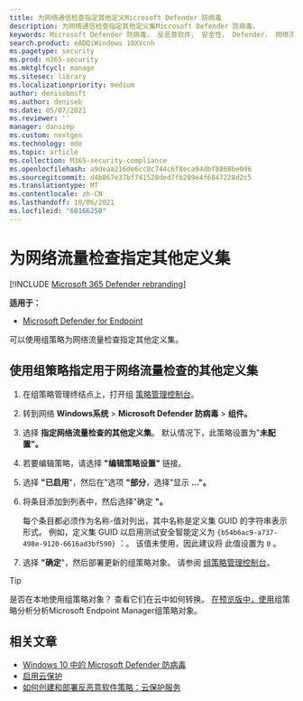 ```yaml
---
title: 为网络通信检查指定其他定义Microsoft Defender 防病毒
description: 为网络通信检查指定其他定义集Microsoft Defender 防病毒。
keywords: Microsoft Defender 防病毒， 反恶意软件， 安全性， Defender， 网络流量检查
search.product: eADQiWindows 10XVcnh
ms.pagetype: security
ms.prod: m365-security
ms.mktglfcycl: manage
ms.sitesec: library
ms.localizationpriority: medium
author: denisebmsft
ms.author: deniseb
ms.date: 05/07/2021
ms.reviewer: ''
manager: dansimp
ms.custom: nextgen
ms.technology: mde
ms.topic: article
ms.collection: M365-security-compliance
ms.openlocfilehash: a9deaa216de6cc8c744c6f8eca94dbf8868be0d6
ms.sourcegitcommit: d4b867e37bf741528ded7fb289e4f6847228d2c5
ms.translationtype: MT
ms.contentlocale: zh-CN
ms.lasthandoff: 10/06/2021
ms.locfileid: "60166250"
---
```

# <a name="specify-additional-definition-sets-for-network-traffic-inspection"></a>为网络流量检查指定其他定义集

[!INCLUDE [Microsoft 365 Defender rebranding](../../includes/microsoft-defender.md)]

**适用于：**

- [Microsoft Defender for Endpoint](/microsoft-365/security/defender-endpoint/)

可以使用组策略为网络流量检查指定其他定义集。

## <a name="use-group-policy-to-specify-additional-definition-sets-for-network-traffic-inspection"></a>使用组策略指定用于网络流量检查的其他定义集

1. 在组策略管理终结点上，打开组 [策略管理控制台](/previous-versions/windows/it-pro/windows-server-2008-R2-and-2008/cc731212(v=ws.11))。

2. 转到网络 **Windows系统** \> **Microsoft Defender 防病毒** \> **组件。**

3. 选择 **指定网络流量检查的其他定义集**。 默认情况下，此策略设置为"**未配置"。**

4. 若要编辑策略，请选择 **"编辑策略设置"** 链接。

5. 选择 **"已启用**"，然后在"选项 **"部分**，选择"显示 **..."。**

6. 将条目添加到列表中，然后选择"确定 **"。**

   每个条目都必须作为名称-值对列出，其中名称是定义集 GUID 的字符串表示形式。 例如，定义集 GUID 以启用测试安全智能定义为 `{b54b6ac9-a737-498e-9120-6616ad3bf590}` ：。 该值未使用，因此建议将 此值设置为 `0` 。

7. 选择 **"确定**"，然后部署更新的组策略对象。 请参阅 [组策略管理控制台](/windows/win32/srvnodes/group-policy)。

> [!TIP]
> 是否在本地使用组策略对象？ 查看它们在云中如何转换。 [在预览版中，使用](/mem/intune/configuration/group-policy-analytics)组策略分析分析Microsoft Endpoint Manager组策略对象。

## <a name="related-articles"></a>相关文章

- [Windows 10 中的 Microsoft Defender 防病毒](microsoft-defender-antivirus-in-windows-10.md)
- [启用云保护](enable-cloud-protection-microsoft-defender-antivirus.md)
- [如何创建和部署反恶意软件策略：云保护服务](/configmgr/protect/deploy-use/endpoint-antimalware-policies#cloud-protection-service)